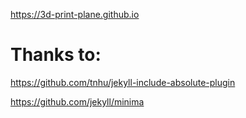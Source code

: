 https://3d-print-plane.github.io

# Thanks to:

https://github.com/tnhu/jekyll-include-absolute-plugin

https://github.com/jekyll/minima
